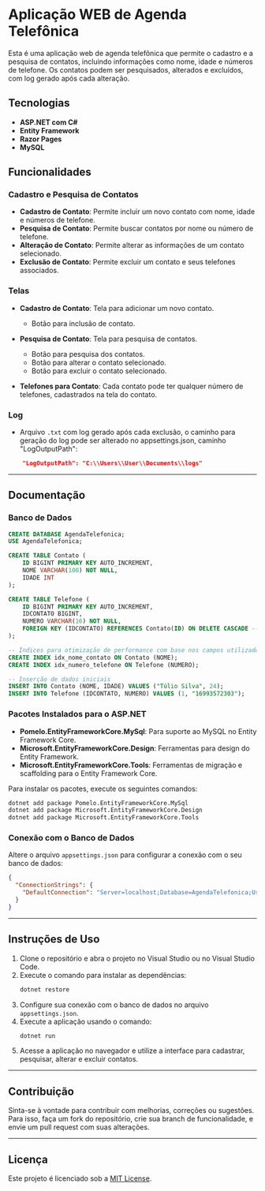 # Aplicação WEB de Agenda Telefônica

Esta é uma aplicação web de agenda telefônica que permite o cadastro e a pesquisa de contatos, incluindo informações como nome, idade e números de telefone. Os contatos podem ser pesquisados, alterados e excluídos, com log gerado após cada alteração.

## Tecnologias
- **ASP.NET com C#**
- **Entity Framework**
- **Razor Pages**
- **MySQL**

## Funcionalidades

### Cadastro e Pesquisa de Contatos
- **Cadastro de Contato**: Permite incluir um novo contato com nome, idade e números de telefone.
- **Pesquisa de Contato**: Permite buscar contatos por nome ou número de telefone.
- **Alteração de Contato**: Permite alterar as informações de um contato selecionado.
- **Exclusão de Contato**: Permite excluir um contato e seus telefones associados.

### Telas
- **Cadastro de Contato**: Tela para adicionar um novo contato.
  - Botão para inclusão de contato.
  
- **Pesquisa de Contato**: Tela para pesquisa de contatos.
  - Botão para pesquisa dos contatos.
  - Botão para alterar o contato selecionado.
  - Botão para excluir o contato selecionado.
   
- **Telefones para Contato**: Cada contato pode ter qualquer número de telefones, cadastrados na tela do contato.

### Log
- Arquivo `.txt` com log gerado após cada exclusão, o caminho para geração do log pode ser alterado no appsettings.json, caminho "LogOutputPath":
```json
    "LogOutputPath": "C:\\Users\\User\\Documents\\logs"
``` 


---

## Documentação

### Banco de Dados

```sql
CREATE DATABASE AgendaTelefonica;
USE AgendaTelefonica;

CREATE TABLE Contato (
    ID BIGINT PRIMARY KEY AUTO_INCREMENT,
    NOME VARCHAR(100) NOT NULL,
    IDADE INT
);

CREATE TABLE Telefone (
    ID BIGINT PRIMARY KEY AUTO_INCREMENT,
    IDCONTATO BIGINT,
    NUMERO VARCHAR(16) NOT NULL,
    FOREIGN KEY (IDCONTATO) REFERENCES Contato(ID) ON DELETE CASCADE -- Cascade adicionado para, ao apagar o registro do contato, todos os telefones do mesmo sigam a deleção
);

-- Índices para otimização de performance com base nos campos utilizados para pesquisa
CREATE INDEX idx_nome_contato ON Contato (NOME);
CREATE INDEX idx_numero_telefone ON Telefone (NUMERO);

-- Inserção de dados iniciais
INSERT INTO Contato (NOME, IDADE) VALUES ("Túlio Silva", 24);
INSERT INTO Telefone (IDCONTATO, NUMERO) VALUES (1, "16993572303");
```

### Pacotes Instalados para o ASP.NET

- **Pomelo.EntityFrameworkCore.MySql**: Para suporte ao MySQL no Entity Framework Core.
- **Microsoft.EntityFrameworkCore.Design**: Ferramentas para design do Entity Framework.
- **Microsoft.EntityFrameworkCore.Tools**: Ferramentas de migração e scaffolding para o Entity Framework Core.

Para instalar os pacotes, execute os seguintes comandos:

```bash
dotnet add package Pomelo.EntityFrameworkCore.MySql
dotnet add package Microsoft.EntityFrameworkCore.Design
dotnet add package Microsoft.EntityFrameworkCore.Tools
```

### Conexão com o Banco de Dados

Altere o arquivo `appsettings.json` para configurar a conexão com o seu banco de dados:

```json
{
  "ConnectionStrings": {
    "DefaultConnection": "Server=localhost;Database=AgendaTelefonica;User=SeuUsuario;Password=SuaSenha;"
  }
}
```

---

## Instruções de Uso

1. Clone o repositório e abra o projeto no Visual Studio ou no Visual Studio Code.
2. Execute o comando para instalar as dependências:
   ```bash
   dotnet restore
   ```
3. Configure sua conexão com o banco de dados no arquivo `appsettings.json`.
4. Execute a aplicação usando o comando:
   ```bash
   dotnet run
   ```
5. Acesse a aplicação no navegador e utilize a interface para cadastrar, pesquisar, alterar e excluir contatos.

---

## Contribuição

Sinta-se à vontade para contribuir com melhorias, correções ou sugestões. Para isso, faça um fork do repositório, crie sua branch de funcionalidade, e envie um pull request com suas alterações.

---

## Licença

Este projeto é licenciado sob a [MIT License](LICENSE).
